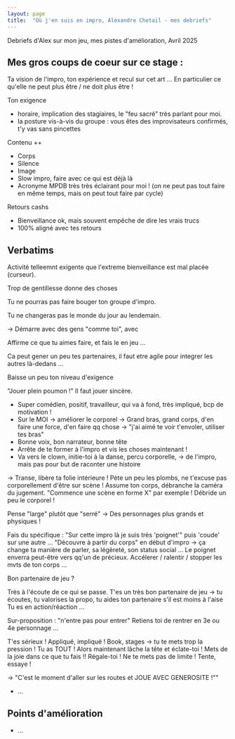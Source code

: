 ```yaml
---
layout: page
title:  "Où j'en suis en impro, Alexandre Chetail - mes debriefs"
---
```


Debriefs d'Alex sur mon jeu, mes pistes d'amélioration, Avril 2025



## Mes gros coups de coeur sur ce stage :

Ta vision de l'impro, ton expérience et recul sur cet art …
En particulier ce qu'elle ne peut plus être / ne doit plus être !


Ton exigence
- horaire, implication des stagiaires, le "feu sacré" très parlant pour moi.
- la posture vis-à-vis du groupe : vous êtes des improvisateurs confirmés, t'y vas sans pincettes


Contenu ++
- Corps
- Silence
- Image
- Slow impro, faire avec ce qui est déjà là
- Acronyme MPDB très très éclairant pour moi ! (on ne peut pas tout faire en même temps, mais on peut tout faire par cycle)


Retours cashs
- Bienveillance ok, mais souvent empêche de dire les vrais trucs
- 100% aligné avec tes retours




## Verbatims
Activité telleemnt exigente que l'extreme bienveillance est mal placée (curseur).


Trop de gentillesse donne des choses



Tu ne pourras pas faire bouger ton groupe d'impro.

Tu ne changeras pas le monde du jour au lendemain.


-> Démarre avec des gens "comme toi", avec


Affirme ce que tu aimes faire, et fais le en jeu …

Ca peut gener un peu tes partenaires, il faut etre agile pour integrer les autres là-dedans …

Baisse un peu ton niveau d'exigence

"Jouer plein poumon !"
Il faut jouer sincère.




- Super comédien, positif, travailleur, qui va à fond, très impliqué, bcp de motivation !
- Sur le MOI → améliorer le corporel → Grand bras, grand corps, d'en faire une force, d'en faire qq chose → "j'ai aimé te voir t'envoler, utiliser tes bras"
- Bonne voix, bon narrateur, bonne tête
- Arrête de te former à l'impro et vis les choses maintenant !
- Va vers le clown, initie-toi à la danse, percu corporelle, → de l'impro, mais pas pour but de raconter une histoire

-> Transe, libère ta folie intérieure !
Pète un peu les plombs, ne t'excuse pas corporellement d'être sur scène ! Assume ton corps, débranche la caméra du jugement.
"Commence une scène en forme X" par exemple !
Débride un peu le corporel !

Pense "large" plutôt que "serré" → Des personnages plus grands et physiques !


Fais du spécifique : "Sur cette impro là je suis très 'poignet'" puis 'coude' sur une autre …
"Découvre à partir du corps" en début d'impro → ça change ta manière de parler, sa légèreté, son status social …
Le poignet enverra peut-être vers qq'un de précieux.
Accélerer / ralentir / stopper les mvts de ton corps …



Bon partenaire de jeu ?

Très à l'écoute de ce qui se passe.
T'es un très bon partenaire de jeu → tu écoutes, tu valorises la propo, tu aides ton partenaire s'il est moins à l'aise
Tu es en action/réaction …


Sur-proposition : "n'entre pas pour entrer"
Retiens toi de rentrer en 3e ou 4e personnage …




T'es sérieux ! Appliqué, impliqué !
Book, stages → tu te mets trop la pression !
Tu as TOUT ! Alors maintenant lâche la tête et éclate-toi ! Mets de la joie dans ce que tu fais !!
Régale-toi ! Ne te mets pas de limite ! Tente, essaye !

-> "C'est le moment d'aller sur les routes et JOUE AVEC GENEROSITE !""

- …

## Points d'amélioration
- …
